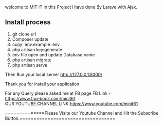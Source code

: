 welcome to MIT IT
In this Project i have done By Larave with Ajax.

## Install process

1. git clone url
2. Composer update
3. copy .env.example .env
4. php artisan key:generate
5. env file open and update Database name
6. php artisan migrate
7. php artisan serve

Then Run your local server http://127.0.0.1:8000/

Thank  you for install your application

For any Query please asked me at FB page
FB Link - https://www.facebook.com/minit61 <br>
OUR YOUTUBE CHANNEL LINK-https://www.youtube.com/minit61


==============Please Visite our Youtube Channel and Hit the Subscribe Button.==================================
